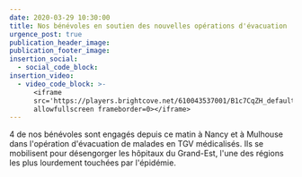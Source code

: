 ```yaml
---
date: 2020-03-29 10:30:00
title: Nos bénévoles en soutien des nouvelles opérations d'évacuation
urgence_post: true
publication_header_image:
publication_footer_image:
insertion_social:
  - social_code_block:
insertion_video:
  - video_code_block: >-
      <iframe
      src='https://players.brightcove.net/610043537001/B1c7CqZH_default/index.html?videoId=6144916967001&mute=true'
      allowfullscreen frameborder=0></iframe>
---
```


4 de nos b&eacute;n&eacute;voles sont engag&eacute;s depuis ce matin &agrave; Nancy et &agrave; Mulhouse dans l'op&eacute;ration d'&eacute;vacuation de malades en TGV m&eacute;dicalis&eacute;s. Ils se mobilisent pour d&eacute;sengorger les h&ocirc;pitaux du Grand-Est, l'une des r&eacute;gions les plus lourdement touch&eacute;es par l'&eacute;pid&eacute;mie.&nbsp;